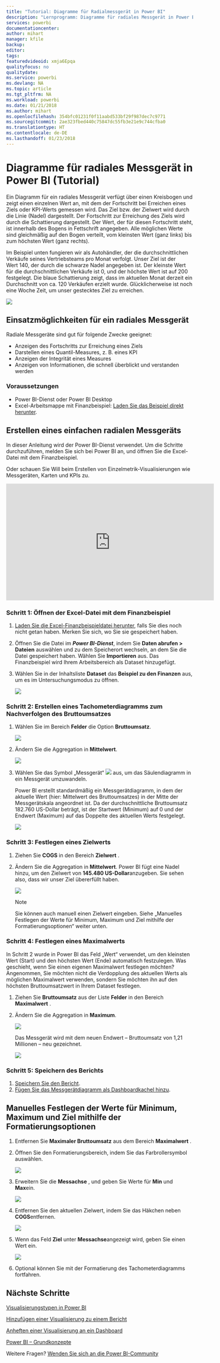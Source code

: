 ```yaml
---
title: "Tutorial: Diagramme für Radialmessgerät in Power BI"
description: "Lernprogramm: Diagramme für radiales Messgerät in Power BI"
services: powerbi
documentationcenter: 
author: mihart
manager: kfile
backup: 
editor: 
tags: 
featuredvideoid: xmja6Epqa
qualityfocus: no
qualitydate: 
ms.service: powerbi
ms.devlang: NA
ms.topic: article
ms.tgt_pltfrm: NA
ms.workload: powerbi
ms.date: 01/21/2018
ms.author: mihart
ms.openlocfilehash: 354bfc01231f0f11aabd533bf29f987dec7c9771
ms.sourcegitcommit: 2ae323fbed440c75847dc55fb3e21e9c744cfba0
ms.translationtype: HT
ms.contentlocale: de-DE
ms.lasthandoff: 01/23/2018
---
```

# <a name="radial-gauge-charts-in-power-bi-tutorial"></a>Diagramme für radiales Messgerät in Power BI (Tutorial)
Ein Diagramm für ein radiales Messgerät verfügt über einen Kreisbogen und zeigt einen einzelnen Wert an, mit dem der Fortschritt bei Erreichen eines Ziels oder KPI-Werts gemessen wird.  Das Ziel bzw. der Zielwert wird durch die Linie (Nadel) dargestellt. Der Fortschritt zur Erreichung des Ziels wird durch die Schattierung dargestellt.  Der Wert, der für diesen Fortschritt steht, ist innerhalb des Bogens in Fettschrift angegeben. Alle möglichen Werte sind gleichmäßig auf den Bogen verteilt, vom kleinsten Wert (ganz links) bis zum höchsten Wert (ganz rechts).

Im Beispiel unten fungieren wir als Autohändler, der die durchschnittlichen Verkäufe seines Vertriebsteams pro Monat verfolgt. Unser Ziel ist der Wert 140, der durch die schwarze Nadel angegeben ist.  Der kleinste Wert für die durchschnittlichen Verkäufe ist 0, und der höchste Wert ist auf 200 festgelegt.  Die blaue Schattierung zeigt, dass im aktuellen Monat derzeit ein Durchschnitt von ca. 120 Verkäufen erzielt wurde. Glücklicherweise ist noch eine Woche Zeit, um unser gestecktes Ziel zu erreichen.

![](media/power-bi-visualization-radial-gauge-charts/gauge_m.png)

## <a name="when-to-use-a-radial-gauge"></a>Einsatzmöglichkeiten für ein radiales Messgerät
Radiale Messgeräte sind gut für folgende Zwecke geeignet:

* Anzeigen des Fortschritts zur Erreichung eines Ziels
* Darstellen eines Quantil-Measures, z. B. eines KPI
* Anzeigen der Integrität eines Measures
* Anzeigen von Informationen, die schnell überblickt und verstanden werden

### <a name="prerequisites"></a>Voraussetzungen
 - Power BI-Dienst oder Power BI Desktop
 - Excel-Arbeitsmappe mit Finanzbeispiel: [Laden Sie das Beispiel direkt herunter](http://go.microsoft.com/fwlink/?LinkID=521962).

## <a name="create-a-basic-radial-gauge"></a>Erstellen eines einfachen radialen Messgeräts
In dieser Anleitung wird der Power BI-Dienst verwendet. Um die Schritte durchzuführen, melden Sie sich bei Power BI an, und öffnen Sie die Excel-Datei mit dem Finanzbeispiel.  

Oder schauen Sie Will beim Erstellen von Einzelmetrik-Visualisierungen wie Messgeräten, Karten und KPIs zu.

<iframe width="560" height="315" src="https://www.youtube.com/embed/xmja6EpqaO0?list=PL1N57mwBHtN0JFoKSR0n-tBkUJHeMP2cP" frameborder="0" allowfullscreen></iframe>

### <a name="step-1-open-the-financial-sample-excel-file"></a>Schritt 1: Öffnen der Excel-Datei mit dem Finanzbeispiel
1. [Laden Sie die Excel-Finanzbeispieldatei herunter](sample-financial-download.md), falls Sie dies noch nicht getan haben. Merken Sie sich, wo Sie sie gespeichert haben.

2. Öffnen Sie die Datei im ***Power BI-Dienst***, indem Sie **Daten abrufen \> Dateien** auswählen und zu dem Speicherort wechseln, an dem Sie die Datei gespeichert haben. Wählen Sie **Importieren** aus. Das Finanzbeispiel wird Ihrem Arbeitsbereich als Dataset hinzugefügt.

3. Wählen Sie in der Inhaltsliste **Dataset** das **Beispiel zu den Finanzen** aus, um es im Untersuchungsmodus zu öffnen.

    ![](media/power-bi-visualization-radial-gauge-charts/power-bi-dataset.png)

### <a name="step-2-create-a-gauge-to-track-gross-sales"></a>Schritt 2: Erstellen eines Tachometerdiagramms zum Nachverfolgen des Bruttoumsatzes
1. Wählen Sie im Bereich **Felder** die Option **Bruttoumsatz**.
   
   ![](media/power-bi-visualization-radial-gauge-charts/grosssalesvalue_new.png)
2. Ändern Sie die Aggregation in **Mittelwert**.
   
   ![](media/power-bi-visualization-radial-gauge-charts/changetoaverage_new.png)
3. Wählen Sie das Symbol „Messgerät“ ![](media/power-bi-visualization-radial-gauge-charts/gaugeicon_new.png) aus, um das Säulendiagramm in ein Messgerät umzuwandeln.
   
   Power BI erstellt standardmäßig ein Messgerätdiagramm, in dem der aktuelle Wert (hier: Mittelwert des Bruttoumsatzes) in der Mitte der Messgerätskala angeordnet ist. Da der durchschnittliche Bruttoumsatz 182.760 US-Dollar beträgt, ist der Startwert (Minimum) auf 0 und der Endwert (Maximum) auf das Doppelte des aktuellen Werts festgelegt.
   
   ![](media/power-bi-visualization-radial-gauge-charts/gauge_no_target.png)

### <a name="step-3-set-a-target-value"></a>Schritt 3: Festlegen eines Zielwerts
1. Ziehen Sie **COGS** in den Bereich **Zielwert** .
2. Ändern Sie die Aggregation in **Mittelwert**.
   Power BI fügt eine Nadel hinzu, um den Zielwert von **145.480 US-Dollar**anzugeben. Sie sehen also, dass wir unser Ziel übererfüllt haben.
   
   ![](media/power-bi-visualization-radial-gauge-charts/gaugeinprogress_new.png)
   
   > [!NOTE]
   > Sie können auch manuell einen Zielwert eingeben.  Siehe „Manuelles Festlegen der Werte für Minimum, Maximum und Ziel mithilfe der Formatierungsoptionen“ weiter unten.
   > 
   > 

### <a name="step-4-set-a-maximum-value"></a>Schritt 4: Festlegen eines Maximalwerts
In Schritt 2 wurde in Power BI das Feld „Wert“ verwendet, um den kleinsten Wert (Start) und den höchsten Wert (Ende) automatisch festzulegen.  Was geschieht, wenn Sie einen eigenen Maximalwert festlegen möchten?  Angenommen, Sie möchten nicht die Verdopplung des aktuellen Werts als möglichen Maximalwert verwenden, sondern Sie möchten ihn auf den höchsten Bruttoumsatzwert in Ihrem Dataset festlegen. 

1. Ziehen Sie **Bruttoumsatz** aus der Liste **Felder** in den Bereich **Maximalwert** .
2. Ändern Sie die Aggregation in **Maximum**.
   
   ![](media/power-bi-visualization-radial-gauge-charts/setmaximum_new.png)
   
   Das Messgerät wird mit dem neuen Endwert – Bruttoumsatz von 1,21 Millionen – neu gezeichnet.
   
   ![](media/power-bi-visualization-radial-gauge-charts/power-bi-final-gauge.png)

### <a name="step-5-save-your-report"></a>Schritt 5: Speichern des Berichts
1. [Speichern Sie den Bericht](service-report-save.md).
2. [Fügen Sie das Messgerätdiagramm als Dashboardkachel hinzu](service-dashboard-tiles.md). 

## <a name="use-formatting-options-to-manually-set-minimum-maximum-and-target-values"></a>Manuelles Festlegen der Werte für Minimum, Maximum und Ziel mithilfe der Formatierungsoptionen
1. Entfernen Sie **Maximaler Bruttoumsatz** aus dem Bereich **Maximalwert** .
2. Öffnen Sie den Formatierungsbereich, indem Sie das Farbrollersymbol auswählen.
   
   ![](media/power-bi-visualization-radial-gauge-charts/power-bi-roller.png)
3. Erweitern Sie die **Messachse** , und geben Sie Werte für **Min** und **Max**ein.
   
    ![](media/power-bi-visualization-radial-gauge-charts/power-bi-gauge-axis.png)
4. Entfernen Sie den aktuellen Zielwert, indem Sie das Häkchen neben **COGS**entfernen.
   
    ![](media/power-bi-visualization-radial-gauge-charts/pbi_remove_target.png)
5. Wenn das Feld **Ziel** unter **Messachse**angezeigt wird, geben Sie einen Wert ein.
   
    ![](media/power-bi-visualization-radial-gauge-charts/power-bi-gauge-target.png)
6. Optional können Sie mit der Formatierung des Tachometerdiagramms fortfahren.

## <a name="next-steps"></a>Nächste Schritte
[Visualisierungstypen in Power BI](power-bi-visualization-types-for-reports-and-q-and-a.md)

[Hinzufügen einer Visualisierung zu einem Bericht](power-bi-report-add-visualizations-i.md)

[Anheften einer Visualisierung an ein Dashboard](service-dashboard-pin-tile-from-report.md)

[ Power BI – Grundkonzepte](service-basic-concepts.md)

Weitere Fragen? [Wenden Sie sich an die Power BI-Community](http://community.powerbi.com/)

